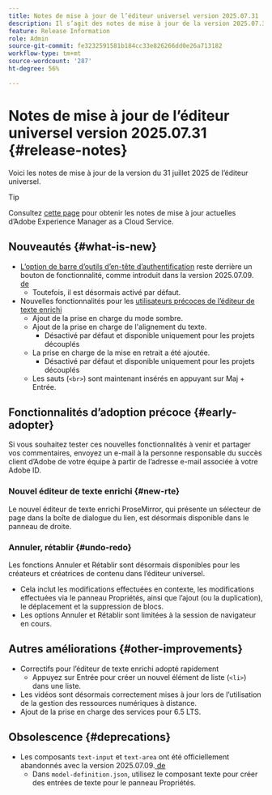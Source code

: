 ```yaml
---
title: Notes de mise à jour de l’éditeur universel version 2025.07.31
description: Il s’agit des notes de mise à jour de la version 2025.07.31 de l’éditeur universel.
feature: Release Information
role: Admin
source-git-commit: fe3232591581b184cc33e826266dd0e26a713182
workflow-type: tm+mt
source-wordcount: '287'
ht-degree: 56%

---
```



# Notes de mise à jour de l’éditeur universel version 2025.07.31 {#release-notes}

Voici les notes de mise à jour de la version du 31 juillet 2025 de l’éditeur universel.

>[!TIP]
>
>Consultez [cette page](/help/release-notes/release-notes-cloud/release-notes-current.md) pour obtenir les notes de mise à jour actuelles d’Adobe Experience Manager as a Cloud Service.

## Nouveautés {#what-is-new}

* [L’option de barre d’outils d’en-tête d’authentification](/help/sites-cloud/authoring/universal-editor/navigation.md#autentication-settings) reste derrière un bouton de fonctionnalité, comme introduit dans la version 2025.07.09.[ de ](/help/release-notes/universal-editor/2025/2025-07-09.md)
   * Toutefois, il est désormais activé par défaut.
* Nouvelles fonctionnalités pour les [utilisateurs précoces de l’éditeur de texte enrichi](#new-rte)
   * Ajout de la prise en charge du mode sombre.
   * Ajout de la prise en charge de l&#39;alignement du texte.
      * Désactivé par défaut et disponible uniquement pour les projets découplés
   * La prise en charge de la mise en retrait a été ajoutée.
      * Désactivé par défaut et disponible uniquement pour les projets découplés
   * Les sauts (`<br>`) sont maintenant insérés en appuyant sur Maj + Entrée.

## Fonctionnalités d’adoption précoce {#early-adopter}

Si vous souhaitez tester ces nouvelles fonctionnalités à venir et partager vos commentaires, envoyez un e-mail à la personne responsable du succès client d’Adobe de votre équipe à partir de l’adresse e-mail associée à votre Adobe ID.

### Nouvel éditeur de texte enrichi {#new-rte}

Le nouvel éditeur de texte enrichi ProseMirror, qui présente un sélecteur de page dans la boîte de dialogue du lien, est désormais disponible dans le panneau de droite.

### Annuler, rétablir {#undo-redo}

Les fonctions Annuler et Rétablir sont désormais disponibles pour les créateurs et créatrices de contenu dans l’éditeur universel.

* Cela inclut les modifications effectuées en contexte, les modifications effectuées via le panneau Propriétés, ainsi que l’ajout (ou la duplication), le déplacement et la suppression de blocs.
* Les options Annuler et Rétablir sont limitées à la session de navigateur en cours.

## Autres améliorations {#other-improvements}

* Correctifs pour l’éditeur de texte enrichi adopté rapidement
   * Appuyez sur Entrée pour créer un nouvel élément de liste (`<li>`) dans une liste.
* Les vidéos sont désormais correctement mises à jour lors de l’utilisation de la gestion des ressources numériques à distance.
* Ajout de la prise en charge des services pour 6.5 LTS.

## Obsolescence {#deprecations}

* Les composants `text-input` et `text-area` ont été officiellement abandonnés avec la version 2025.07.09.[ de ](/help/release-notes/universal-editor/2025/2025-07-09.md)
   * Dans `model-definition.json`, utilisez le composant texte pour créer des entrées de texte pour le panneau Propriétés.
